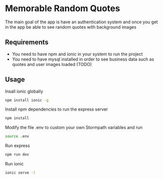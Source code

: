 # Memorable Random Quotes
The main goal of the app is have an authentication system and once you get in the app be able to see random quotes with background images

## Requirements
* You need to have npm and ionic in your system to run the project
* You need to have mysql installed in order to see business data such as quotes and user images loaded (TODO)

## Usage
Insall ionic globally
```bash
npm install ionic -g
```

Install npm dependencies to run the express server
```bash
npm install
```

Modify the file .env to custom your own Stormpath variables and run
```bash
source .env
```

Run express
```bash
npm run dev
```

Run ionic
```bash
ionic serve -l
```